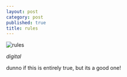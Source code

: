 ```yaml
---
layout: post
category: post
published: true
title: rules
---
```

![rules](/media/rules.png)
<!--more-->
<span class='date fr'>*digital*</span><br>
  
    
dunno if this is entirely true, but its a good one!